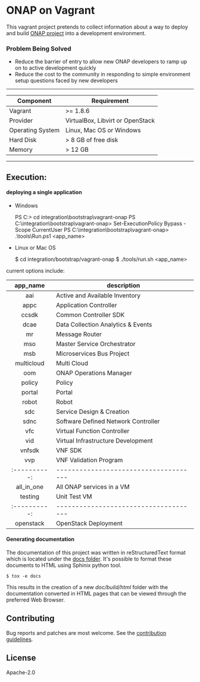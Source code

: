 # ONAP on Vagrant

This vagrant project pretends to collect information about a way to deploy
and build [ONAP project](https://www.onap.org/) into a development environment.

### Problem Being Solved

* Reduce the barrier of entry to allow new ONAP developers to ramp up on to
active development quickly
* Reduce the cost to the community in responding to simple environment setup
questions faced by new developers

---

| Component        | Requirement                           |
|------------------|---------------------------------------|
| Vagrant          | >= 1.8.6                              |
| Provider         | VirtualBox, Libvirt or OpenStack      |
| Operating System | Linux, Mac OS or Windows              |
| Hard Disk        | > 8 GB of free disk                   |
| Memory           | > 12 GB                               |

---

## Execution:

#### deploying a single application

* Windows

    PS C:\> cd integration\bootstrap\vagrant-onap
    PS C:\integration\bootstrap\vagrant-onap> Set-ExecutionPolicy Bypass -Scope CurrentUser
    PS C:\integration\bootstrap\vagrant-onap> .\tools\Run.ps1 <app_name>

* Linux or Mac OS

    $ cd integration/bootstrap/vagrant-onap
    $ ./tools/run.sh <app_name>

current options include:

| app_name   | description                         |
|:----------:|-------------------------------------|
| aai        | Active and Available Inventory      |
| appc       | Application Controller              |
| ccsdk      | Common Controller SDK               |
| dcae       | Data Collection Analytics & Events  |
| mr         | Message Router                      |
| mso        | Master Service Orchestrator         |
| msb        | Microservices Bus Project           |
| multicloud | Multi Cloud                         |
| oom        | ONAP Operations Manager             |
| policy     | Policy                              |
| portal     | Portal                              |
| robot      | Robot                               |
| sdc        | Service Design & Creation           |
| sdnc       | Software Defined Network Controller |
| vfc        | Virtual Function Controller         |
| vid        | Virtual Infrastructure Development  |
| vnfsdk     | VNF SDK                             |
| vvp        | VNF Validation Program              |
|:----------:|-------------------------------------|
| all_in_one | All ONAP services in a VM           |
| testing    | Unit Test VM                        |
|:----------:|-------------------------------------|
| openstack  | OpenStack Deployment                |

#### Generating documentation

The documentation of this project was written in reStructuredText
format which is located under the [docs folder](../blob/master/doc/source/index.rst).
It's possible to format these documents to HTML using Sphinix python
tool.

    $ tox -e docs

This results in the creation of a new *doc/build/html* folder with
the documentation converted in HTML pages that can be viewed through
the preferred Web Browser.

## Contributing

Bug reports and patches are most welcome.
See the [contribution guidelines](CONTRIBUTING.md).

## License

Apache-2.0
